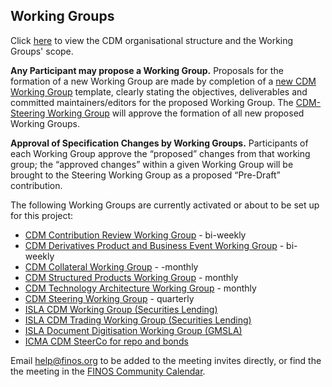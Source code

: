 ## Working Groups

Click [here](cdm-org-structure.md) to view the CDM organisational structure and the Working Groups' scope.

**Any Participant may propose a Working Group.** Proposals for the formation of a new Working Group are made by completion of a [new CDM Working Group](https://github.com/finos/common-domain-model) template, clearly stating the objectives, deliverables and committed maintainers/editors for the proposed Working Group. The [CDM-Steering Working Group](CDM-Steering-WG.md) will approve the formation of all new proposed Working Groups.

**Approval of Specification Changes by Working Groups.** Participants of each Working Group approve the “proposed” changes from that working group; the “approved changes” within a given Working Group will be brought to the Steering Working Group as a proposed “Pre-Draft” contribution. 

The following Working Groups are currently activated or about to be set up for this project:

* [CDM Contribution Review Working Group](CDM-Contribution-Review-WG.md) - bi-weekly
* [CDM Derivatives Product and Business Event Working Group](CDM-Derivatives-Product-and-Business-Event-WG.md) - bi-weekly
* [CDM Collateral Working Group](CDM-Collateral-WG.md) - -monthly
* [CDM Structured Products Working Group](CDM-Structured-Products-WG.md) - monthly
* [CDM Technology Architecture Working Group](CDM-Technology-Architecture-WG.md) - monthly
* [CDM Steering Working Group](CDM-Steering-WG.md) - quarterly 
* [ISLA CDM Working Group (Securities Lending)](https://www.islaemea.org/working-groups/)
* [ISLA CDM Trading Working Group (Securities Lending)](https://www.islaemea.org/working-groups/)
* [ISLA Document Digitisation Working Group (GMSLA)](https://www.islaemea.org/working-groups/)
* [ICMA CDM SteerCo for repo and bonds](https://www.icmagroup.org/market-practice-and-regulatory-policy/repo-and-collateral-markets/fintech/common-domain-model-cdm/)


Email help@finos.org to be added to the meeting invites directly, or find the the meeting in the [FINOS Community Calendar](https://calendar.google.com/calendar/embed?src=finos.org_fac8mo1rfc6ehscg0d80fi8jig%40group.calendar.google.com). 
